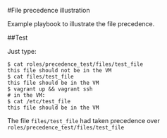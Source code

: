 #File precedence illustration

Example playbook to illustrate the file precedence.

##Test

Just type:

    $ cat roles/precedence_test/files/test_file
    this file should not be in the VM
    $ cat files/test_file
    this file should be in the VM
    $ vagrant up && vagrant ssh
    # in the VM:
    $ cat /etc/test_file
    this file should be in the VM

The file `files/test_file` had taken precedence over
`roles/precedence_test/files/test_file`

